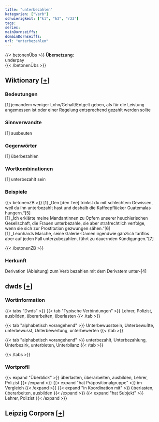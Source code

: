 ```yaml
---
title: "unterbezahlen"
kategorien: ["Verb"]
schwierigkeit: ["k1", "h3", "r23"]
tags:
series:
mainDornseiffs:
domainDornseiffs:
url: "unterbezahlen"
---
```


{{< betonenÜbs >}}
**Übersetzung:**  
underpay  
{{< /betonenÜbs >}}

## Wiktionary [[+](https://de.wiktionary.org/wiki/unterbezahlen)]

### Bedeutungen
[1] jemandem weniger Lohn/Gehalt/Entgelt geben, als für die Leistung angemessen ist oder einer Regelung entsprechend gezahlt werden sollte  

### Sinnverwandte
[1] ausbeuten  

### Gegenwörter
[1] überbezahlen  

### Wortkombinationen
[1] unterbezahlt sein  

### Beispiele
{{< betonenZB >}}
[1] „Den [den Tee] trinkst du mit schlechtem Gewissen, weil du ihn unterbezahlt hast und deshalb die Kaffeepflücker Guatemalas hungern.“[5]  
[1] „Ich erklärte meine Mandantinnen zu Opfern unserer heuchlerischen Gesellschaft, die Frauen unterbezahle, sie aber strafrechtlich verfolge, wenn sie sich zur Prostitution gezwungen sähen.“[6]  
[1] „Leonhards Masche, seine Galerie-Damen irgendwie gänzlich tariflos aber auf jeden Fall unterzubezahlen, führt zu dauernden Kündigungen.“[7]  

{{< /betonenZB >}}
### Herkunft
Derivation (Ableitung) zum Verb bezahlen mit dem Derivatem unter-[4]  



## dwds [[+](https://www.dwds.de/wb/unterbezahlen)]

### Wortinformation
{{< tabs "Dwds" >}}
{{< tab "Typische Verbindungen" >}}
Lehrer, Polizist, ausbilden, überarbeiten, überlasten
{{< /tab >}}

{{< tab "alphabetisch vorangehend" >}}
Unterbewusstsein, Unterbewußte, unterbewusst, Unterbewertung, unterbewerten
{{< /tab >}}

{{< tab "alphabetisch vorangehend" >}}
unterbezahlt, Unterbezahlung, Unterbezirk, unterbieten, Unterbilanz
{{< /tab >}}

{{< /tabs >}}

### Wortprofil
{{< expand "Überblick" >}} überlasten, überarbeiten, ausbilden, Lehrer, Polizist {{< /expand >}}
{{< expand "hat Präpositionalgruppe" >}} im Vergleich {{< /expand >}}
{{< expand "in Koordination mit" >}} überlasten, überarbeiten, ausbilden {{< /expand >}}
{{< expand "hat Subjekt" >}} Lehrer, Polizist {{< /expand >}}

## Leipzig Corpora [[+](https://corpora.uni-leipzig.de/en/res?word=unterbezahlen&corpusId=deu_newscrawl-public_2018)]


